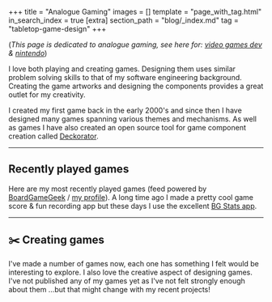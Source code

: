 +++
title = "Analogue Gaming"
images = []
template = "page_with_tag.html"
in_search_index = true
[extra]
section_path = "blog/_index.md"
tag = "tabletop-game-design" 
+++

(_This page is dedicated to analogue gaming, see here for: [video games dev](/tags/gamedev-digital/) & [nintendo](/tags/nintendo/)_)

I love both playing and creating games. Designing them uses similar problem solving skills to that of my software engineering background. Creating the game artworks and designing the components provides a great outlet for my creativity.

I created my first game back in the early 2000's and since then I have designed many games spanning various themes and mechanisms. As well as games I have also created an open source tool for game component creation called [Deckorator](/tags/project-game-tools).

---

## Recently played games

Here are my most recently played games (feed powered by [BoardGameGeek](https://boardgamegeek.com/) / [my profile](https://boardgamegeek.com/user/jimmyff)). A long time ago I made a pretty cool game score & fun recording app but these days I use the excellent [BG Stats app](https://www.bgstatsapp.com/).

<style>
.BGGwrapper {
    padding:1em 0;
    display:flex;
    flex-wrap:wrap;
    justify-content: center;
    gap: 8px;
}
.BGGitem {
    height: 90px;
    width: 300px;
    display:flex;
    padding:4px;
    gap:16px;
    align-items:center;
    justify-content:start;

    overflow:hidden;
    font-size: 0.9em;
}
.BGGitem a:first-child {
    display:contents;
}
.BGGitem img {
    height:75px;
    width:75px;
    margin: 0 !important;
    float:none !important;
}
.BGGitem .BGGtitle {

    line-height:1.2em;
}

.BGGitem .BGGtitle a:last-child {
   font-size:0.8em;
   color:var(--subtle-text);  
    line-height:1.6em;
    display:block;
    margin-top:0.3em;
}
.BGGitem .BGGtitle a:last-child::before {
  content: '📅 ';

}
.BGGprovided {
    display:none;
}

@media ((min-width: 480px) and (max-width: 750px)) {
    .BGGwrapper {
        gap: 4px;
    }

    .BGGitem {
        width: 40vw;
    }
}
@media (max-width: 480px) {

    .BGGwrapper {
        gap: 0;
        flex-direction:column;
        flex-wrap:nowrap;
    }

    .BGGitem {
        width: 100%;
    }
}

</style>

<script language="javascript" src="https://boardgamegeek.com/jswidget.php?username=jimmyff&numitems=12&text=title&images=small-fixed&show=recentplays&imagesonly=1&imagepos=left&inline=1&showplaydate=1&domains%5B%5D=boardgame"></script>

---

## ✂️ Creating games

I've made a number of games now, each one has something I felt would be interesting to explore. I also love the creative aspect of designing games. I've not published any of my games yet as I've not felt strongly enough about them ...but that might change with my recent projects!
